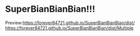# SuperBianBianBian!!!
Preview:https://forever84721.github.io/SuperBianBianBian/dist/
        https://forever84721.github.io/SuperBianBianBian/dist/Multiple
